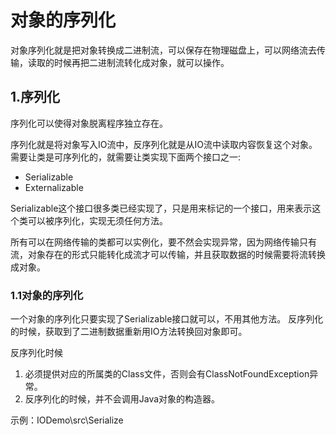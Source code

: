 # 对象的序列化
对象序列化就是把对象转换成二进制流，可以保存在物理磁盘上，可以网络流去传输，读取的时候再把二进制流转化成对象，就可以操作。

## 1.序列化
序列化可以使得对象脱离程序独立存在。

序列化就是将对象写入IO流中，反序列化就是从IO流中读取内容恢复这个对象。
需要让类是可序列化的，就需要让类实现下面两个接口之一:
- Serializable
- Externalizable

Serializable这个接口很多类已经实现了，只是用来标记的一个接口，用来表示这个类可以被序列化，实现无须任何方法。

所有可以在网络传输的类都可以实例化，要不然会实现异常，因为网络传输只有流，对象存在的形式只能转化成流才可以传输，并且获取数据的时候需要将流转换成对象。

### 1.1对象的序列化
一个对象的序列化只要实现了Serializable接口就可以，不用其他方法。
反序列化的时候，获取到了二进制数据重新用IO方法转换回对象即可。

反序列化时候
1. 必须提供对应的所属类的Class文件，否则会有ClassNotFoundException异常。
2. 反序列化的时候，并不会调用Java对象的构造器。

示例：IODemo\src\Serialize
